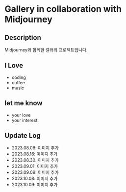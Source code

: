 # Gallery in collaboration with Midjourney

## Description

Midjourney와 함께한 갤러리 프로젝트입니다.

## I Love

- coding
- coffee
- music

## let me know

- your love
- your interest

## Update Log

- 2023.08.08: 이미지 추가
- 2023.08.16: 이미지 추가
- 2023.08.30: 이미지 추가
- 2023.09.01: 이미지 추가
- 2023.09.09: 이미지 추가
- 2023.10.08: 이미지 추가
- 2023.10.09: 이미지 추가
